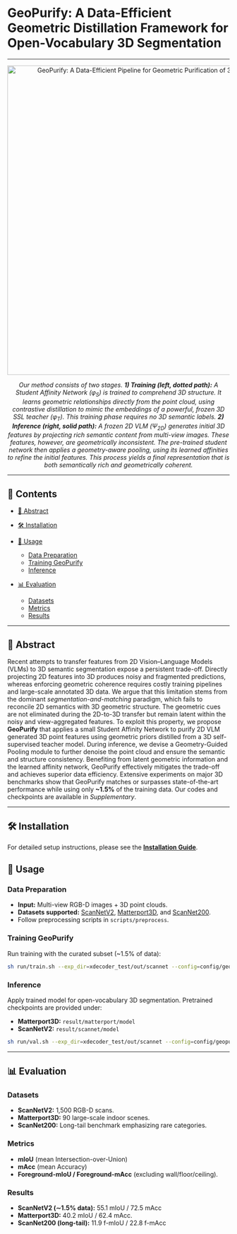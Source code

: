 # GeoPurify: A Data-Efficient Geometric Distillation Framework for Open-Vocabulary 3D Segmentation

---

<p align="center">
  <img src="assets/pipleine.png" alt="GeoPurify: A Data-Efficient Pipeline for Geometric Purification of 3D Semantic Features." width="700"/>
</p>
<p align="center">
  <em>Our method consists of two stages. <strong>1) Training (left, dotted path):</strong> A Student Affinity Network (φ<sub>S</sub>) is trained to comprehend 3D structure. It learns geometric relationships directly from the point cloud, using contrastive distillation to mimic the embeddings of a powerful, frozen 3D SSL teacher (φ<sub>T</sub>). This training phase requires no 3D semantic labels. <strong>2) Inference (right, solid path):</strong> A frozen 2D VLM (Ψ<sub>2D</sub>) generates initial 3D features by projecting rich semantic content from multi-view images. These features, however, are geometrically inconsistent. The pre-trained student network then applies a geometry-aware pooling, using its learned affinities to refine the initial features. This process yields a final representation that is both semantically rich and geometrically coherent.</em> 
</p>

---

## 📝 Contents

* [📄 Abstract](#-abstract)
* [🛠️ Installation](#️-installation)
* [🚀 Usage](#-usage)

  * [Data Preparation](#data-preparation)
  * [Training GeoPurify](#training-geopurify)
  * [Inference](#inference)
* [📊 Evaluation](#-evaluation)

  * [Datasets](#datasets)
  * [Metrics](#metrics)
  * [Results](#results)

---

## 📄 Abstract

Recent attempts to transfer features from 2D Vision–Language Models (VLMs) to 3D semantic segmentation expose a persistent trade-off. Directly projecting 2D features into 3D produces noisy and fragmented predictions, whereas enforcing geometric coherence requires costly training pipelines and large-scale annotated 3D data. We argue that this limitation stems from the dominant *segmentation-and-matching* paradigm, which fails to reconcile 2D semantics with 3D geometric structure. The geometric cues are not eliminated during the 2D-to-3D transfer but remain latent within the noisy and view-aggregated features. To exploit this property, we propose **GeoPurify** that applies a small Student Affinity Network to purify 2D VLM generated 3D point features using geometric priors distilled from a 3D self-supervised teacher model. During inference, we devise a Geometry-Guided Pooling module to further denoise the point cloud and ensure the semantic and structure consistency. Benefiting from latent geometric information and the learned affinity network, GeoPurify effectively mitigates the trade-off and achieves superior data efficiency. Extensive experiments on major 3D benchmarks show that GeoPurify matches or surpasses state-of-the-art performance while using only **\~1.5%** of the training data. Our codes and checkpoints are available in *Supplementary*.

---

## 🛠️ Installation

For detailed setup instructions, please see the **[Installation Guide](docs/Install.md)**.

## 🚀 Usage

### Data Preparation

* **Input:** Multi-view RGB-D images + 3D point clouds.
* **Datasets supported:** [ScanNetV2](http://www.scan-net.org/), [Matterport3D](https://niessner.github.io/Matterport/), and [ScanNet200](https://kaldir.vc.in.tum.de/scannet_benchmark/).
* Follow preprocessing scripts in `scripts/preprocess`.

### Training GeoPurify

Run training with the curated subset (\~1.5% of data):

```bash
sh run/train.sh --exp_dir=xdecoder_test/out/scannet --config=config/geopurify_scannet.yaml
```

### Inference

Apply trained model for open-vocabulary 3D segmentation. Pretrained checkpoints are provided under:

* **Matterport3D:** `result/matterport/model`
* **ScanNetV2:** `result/scannet/model`

```bash
sh run/val.sh --exp_dir=xdecoder_test/out/scannet --config=config/geopurify_scannet.yaml --ckpt_name=geopurify.pth
```

---

## 📊 Evaluation

### Datasets

* **ScanNetV2:** 1,500 RGB-D scans.
* **Matterport3D:** 90 large-scale indoor scenes.
* **ScanNet200:** Long-tail benchmark emphasizing rare categories.

### Metrics

* **mIoU** (mean Intersection-over-Union)
* **mAcc** (mean Accuracy)
* **Foreground-mIoU / Foreground-mAcc** (excluding wall/floor/ceiling).

### Results

* **ScanNetV2 (∼1.5% data):** 55.1 mIoU / 72.5 mAcc
* **Matterport3D:** 40.2 mIoU / 62.4 mAcc.
* **ScanNet200 (long-tail):** 11.9 f-mIoU / 22.8 f-mAcc
